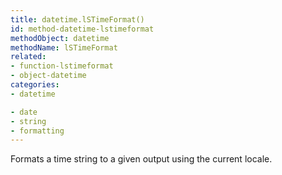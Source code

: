 ```yaml
---
title: datetime.lSTimeFormat()
id: method-datetime-lstimeformat
methodObject: datetime
methodName: lSTimeFormat
related:
- function-lstimeformat
- object-datetime
categories:
- datetime

- date
- string
- formatting
---
```


Formats a time string to a given output using the current locale.